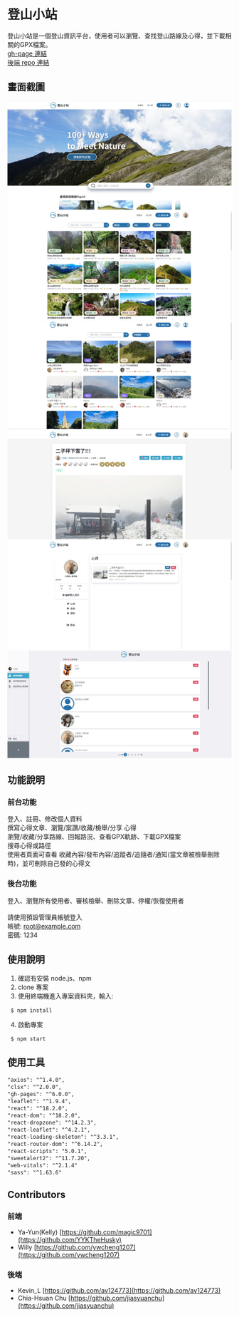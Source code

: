 # 登山小站

登山小站是一個登山資訊平台，使用者可以瀏覽、查找登山路線及心得，並下載相關的GPX檔案。<br>
[gh-page 連結](https://magic9701.github.io/into-mountain/) <br>
[後端 repo 連結](https://github.com/jiasyuanchu/Trail-Finder) <br>

## 畫面截圖

![](./public/screenShot-001.jpg)
![](./public/screenShot-002.jpg)
![](./public/screenShot-003.jpg)
![](./public/screenShot-004.jpg)
![](./public/screenShot-005.jpg)
![](./public/screenShot-006.jpg)

## 功能說明

### 前台功能

登入、註冊、修改個人資料 <br>
撰寫心得文章、瀏覽/案讚/收藏/檢舉/分享 心得 <br>
瀏覽/收藏/分享路線、回報路況、查看GPX軌跡、下載GPX檔案 <br>
搜尋心得或路徑 <br>
使用者頁面可查看 收藏內容/發布內容/追蹤者/追隨者/通知(當文章被檢舉刪除時)，並可刪除自己發的心得文 <br>

### 後台功能

登入、瀏覽所有使用者、審核檢舉、刪除文章、停權/恢復使用者 <br>
<br>
請使用預設管理員帳號登入 <br>
帳號: root@example.com <br>
密碼: 1234 <br>

## 使用說明

1. 確認有安裝 node.js、npm
2. clone 專案
3. 使用終端機進入專案資料夾，輸入:

```
 $ npm install
```

4. 啟動專案

```
 $ npm start
```

## 使用工具

    "axios": "^1.4.0",
    "clsx": "^2.0.0",
    "gh-pages": "^6.0.0",
    "leaflet": "^1.9.4",
    "react": "^18.2.0",
    "react-dom": "^18.2.0",
    "react-dropzone": "^14.2.3",
    "react-leaflet": "^4.2.1",
    "react-loading-skeleton": "^3.3.1",
    "react-router-dom": "^6.14.2",
    "react-scripts": "5.0.1",
    "sweetalert2": "^11.7.20",
    "web-vitals": "^2.1.4"
    "sass": "^1.63.6"

## Contributors

### 前端

- Ya-Yun(Kelly) [https://github.com/magic9701](https://github.com/YYKTheHusky)
- Willy [https://github.com/ywcheng1207](https://github.com/ywcheng1207)

### 後端

- Kevin_L [https://github.com/av124773](https://github.com/av124773)
- Chia-Hsuan Chu [https://github.com/jiasyuanchu](https://github.com/jiasyuanchu)
